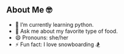 ## About Me 🤓


- 🌱 I’m currently learning python.
- 💬 Ask me about my favorite type of food.
- 😄 Pronouns: she/her
- ⚡ Fun fact: I love snowboarding 🏂

